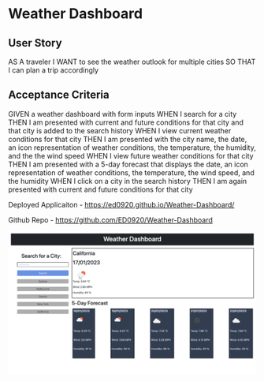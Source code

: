 # Weather Dashboard

## User Story

AS A traveler
I WANT to see the weather outlook for multiple cities
SO THAT I can plan a trip accordingly

## Acceptance Criteria

GIVEN a weather dashboard with form inputs
WHEN I search for a city
THEN I am presented with current and future conditions for that city and that city is added to the search history
WHEN I view current weather conditions for that city
THEN I am presented with the city name, the date, an icon representation of weather conditions, the temperature, the humidity, and the the wind speed
WHEN I view future weather conditions for that city
THEN I am presented with a 5-day forecast that displays the date, an icon representation of weather conditions, the temperature, the wind speed, and the humidity
WHEN I click on a city in the search history
THEN I am again presented with current and future conditions for that city

Deployed Applicaiton - https://ed0920.github.io/Weather-Dashboard/

Github Repo - https://github.com/ED0920/Weather-Dashboard

![alt text](/Assets/weather-dashboard.png)
